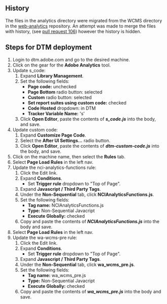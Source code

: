 ## History
The files in the analytics directory were migrated from the WCMS directory in the [web-analytics](github.com/NCIOCPL/web-analytics)
repository.  An attempt was made to merge the files with history, (see [pull request 106](https://github.com/NCIOCPL/wcms-front-end/pull/106))
however the history is hidden.

## Steps for DTM deployment
1. Login to dtm.adobe.com and go to the desired machine.
2. Click on the gear for the **Adobe Analytics** tool.
3. Update s_code:
   1. Expand **Library Management**.
   2. Set the following fields:
      - **Page code:** unchecked
      - **Page Bottom** radio button: selected
      - **Custom** radio button: selected
      - **Set report suites using custom code:** checked
      - **Code Hosted** dropdown: in DTM
      - **Tracker Variable Name:** 's'
   3. Click **Open Editor**, paste the contents of **_s_code.js_** into the body, and save.
4. Update custom code:
   1. Expand **Customize Page Code**.
   2. Select the **After UI Settings...** radio button.
   3. Click **Open Editor**, paste the contents of **_dtm-custom-code.js_** into the body, and save.
5. Click on the machine name, then select the **Rules** tab.
6. Select **Page Load Rules** in the left nav.
7. Update the nci-analytics-functions rule:
   1. Click the Edit link.
   2. Expand **Conditions**.
      - Set **Trigger rule** dropdown to "Top of Page".
   3. Expand **Javascript / Third Party Tags**.
   4. Under the **Non-Sequential** tab, click **NCIAnalyticsFunctions.js**.
   5. Set the following fields:
      - **Tag name:** NCIAnalyticsFunctions.js
      - **Type:** Non-Sequential Javacript
      - **Execute Globally:** checked
   6. Copy and paste the contents of **_NCIAnalyticsFunctions.js_** into the body and save.
8. Select **Page Load Rules** in the left nav.   
9. Update the wa-wcms-pre rule:
   1. Click the Edit link.
   2. Expand **Conditions**.
      - Set **Trigger rule** dropdown to "Top of Page".
   3. Expand **Javascript / Third Party Tags**.
   4. Under the **Non-Sequential** tab, click **wa_wcms_pre.js**.
   5. Set the following fields:
      - **Tag name:** wa_wcms_pre.js
      - **Type:** Non-Sequential Javacript
      - **Execute Globally:** checked
   6. Copy and paste the contents of **_wa_wcms_pre.js_** into the body and save. 